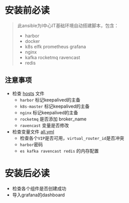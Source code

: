 # 安装前必读

> 此ansible为I中心IT基础环境自动搭建脚本，包含：
> - harbor
> - docker
> - k8s elfk prometheus grafana
> - nginx
> - kafka rocketmq ravencast
> - redis

## 注意事项

- 检查 [hosts](hosts) 文件
    - `harbor` 标记keepalived的主备
    - `k8s-master` 标记keepalived的主备
    - `nginx` 标记keepalived的主备
    - `rocketmq` 是否添加 broker_name
    - `ravencast` 变量是否修改
- 检查变量文件 [all.yml](group_vars/all.yml)
    - 检查各个`VIP`是否可用，`virtual_router_id`是否冲突
    - `harbor`密码
    - `es kafka ravencast redis` 的内存配置

# 安装后必读

- 检查各个组件是否创建成功
- 导入grafana的dashboard